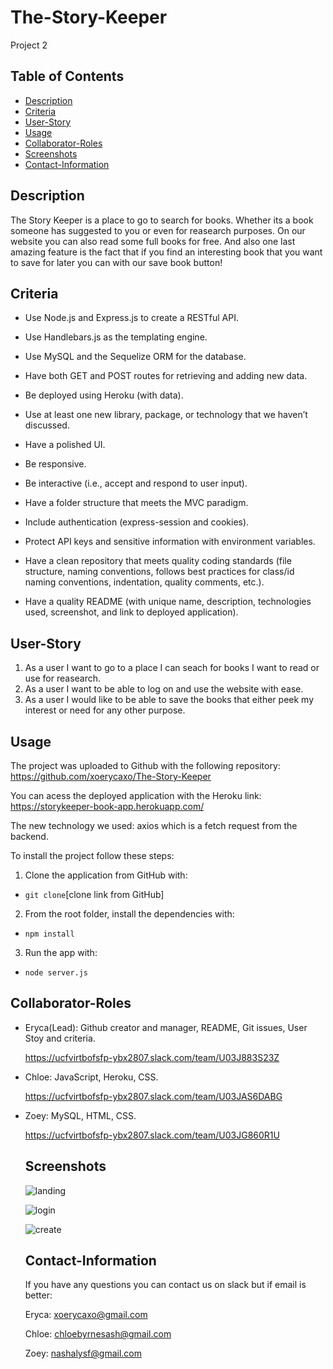 # The-Story-Keeper
Project 2
## Table of Contents
* [Description](#Description)
* [Criteria](#Criteria)
* [User-Story](#User-Story)
* [Usage](#Usage)
* [Collaborator-Roles](#Collaborator-Roles)
* [Screenshots](#Screenshots)
* [Contact-Information](#Contact-Information)

## Description

The Story Keeper is a place to go to search for books. Whether its a book someone has suggested to you or even for reasearch purposes. On our website you can also read some full books for free. And also one last amazing feature is the fact that if you find an interesting book that you want to save for later you can with our save book button!

## Criteria

* Use Node.js and Express.js to create a RESTful API.

* Use Handlebars.js as the templating engine.

* Use MySQL and the Sequelize ORM for the database.

* Have both GET and POST routes for retrieving and adding new data.

* Be deployed using Heroku (with data).

* Use at least one new library, package, or technology that we haven’t discussed.

* Have a polished UI.

* Be responsive.

* Be interactive (i.e., accept and respond to user input).

* Have a folder structure that meets the MVC paradigm.

* Include authentication (express-session and cookies).

* Protect API keys and sensitive information with environment variables.

* Have a clean repository that meets quality coding standards (file structure, naming conventions, follows best practices for class/id naming conventions, indentation, quality comments, etc.).

* Have a quality README (with unique name, description, technologies used, screenshot, and link to deployed application).

## User-Story

1. As a user I want to go to a place I can seach for books I want to read or use for reasearch. 
2. As a user I want to be able to log on and use the website with ease.
3. As a user I would like to be able to save the books that either peek my interest or need for any other purpose.

## Usage

The project was uploaded to Github with the following repository: https://github.com/xoerycaxo/The-Story-Keeper

You can acess the deployed application with the Heroku link: https://storykeeper-book-app.herokuapp.com/

The new technology we used: axios which is a fetch request from the backend.

To install the project follow these steps:

  1. Clone the application from GitHub with:

   * `git clone`[clone link from GitHub]
 
  2. From the root folder, install the dependencies with:

   * `npm install`

  3. Run the app with:

   * `node server.js`

   ## Collaborator-Roles

 * Eryca(Lead): Github creator and manager, README, Git issues, User Stoy and criteria.

   https://ucfvirtbofsfp-ybx2807.slack.com/team/U03J883S23Z

 * Chloe: JavaScript, Heroku, CSS.

   https://ucfvirtbofsfp-ybx2807.slack.com/team/U03JAS6DABG

 * Zoey: MySQL, HTML, CSS.

   https://ucfvirtbofsfp-ybx2807.slack.com/team/U03JG860R1U 
 



    ## Screenshots
    ![landing](https://user-images.githubusercontent.com/100622402/190875552-ce4056ec-3532-41e0-946a-2725f93aaf53.png)
    
    ![login](https://user-images.githubusercontent.com/100622402/190875289-eb949c4b-458b-4fd3-bf78-acf5613992cc.png)
    
    ![create ](https://user-images.githubusercontent.com/100622402/190875318-5808cce2-1af0-4f8a-af78-4c244e323178.png)
    

  

    ## Contact-Information
    
    If you have any questions you can contact us on slack but if email is better: 
    
    Eryca: [xoerycaxo@gmail.com](#xoerycaxo@gmail.com)
    
    Chloe: [chloebyrnesash@gmail.com](#chloebyrnesash@gmail.com)
    
    Zoey: [nashalysf@gmail.com](#nashalysf@gmail.com)
    
    
    

